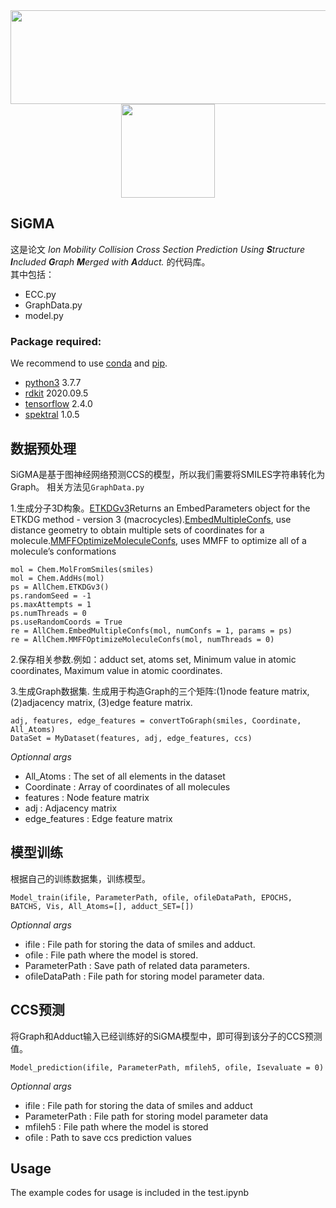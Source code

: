 <div align="center">

<img src="https://github.com/icecreamZjy/ECC-predicts-CCS/blob/main/LOGO.png" width=580 height=150>    
<img src="https://github.com/icecreamZjy/ECC-predicts-CCS/blob/main/LOGO1.png" width=150 height=150>
</div>

## SiGMA

这是论文 *Ion Mobility Collision Cross Section Prediction Using **S**tructure **I**ncluded **G**raph **M**erged with **A**dduct.* 的代码库。   
其中包括：
- ECC.py
- GraphData.py
- model.py
### Package required: 
We recommend to use [conda](https://conda.io/docs/user-guide/install/download.html) and [pip](https://pypi.org/project/pip/).
- [python3](https://www.python.org/) 3.7.7
- [rdkit](https://rdkit.org/) 2020.09.5     
- [tensorflow](https://www.tensorflow.org) 2.4.0
- [spektral](https://graphneural.network/) 1.0.5

## 数据预处理
SiGMA是基于图神经网络预测CCS的模型，所以我们需要将SMILES字符串转化为Graph。 相关方法见`GraphData.py`      

1.生成分子3D构象。[ETKDGv3](https://www.rdkit.org/docs/source/rdkit.Chem.rdDistGeom.html?highlight=etkdgv3#rdkit.Chem.rdDistGeom.ETKDGv3)Returns an EmbedParameters object for the ETKDG method - version 3 (macrocycles).[EmbedMultipleConfs](https://www.rdkit.org/docs/source/rdkit.Chem.rdDistGeom.html?highlight=embedmultipleconfs#rdkit.Chem.rdDistGeom.EmbedMultipleConfs), use distance geometry to obtain multiple sets of coordinates for a molecule.[MMFFOptimizeMoleculeConfs](https://www.rdkit.org/docs/source/rdkit.Chem.rdForceFieldHelpers.html?highlight=mmffoptimizemoleculeconfs#rdkit.Chem.rdForceFieldHelpers.MMFFOptimizeMoleculeConfs), uses MMFF to optimize all of a molecule’s conformations

    mol = Chem.MolFromSmiles(smiles)
    mol = Chem.AddHs(mol)
    ps = AllChem.ETKDGv3()
    ps.randomSeed = -1
    ps.maxAttempts = 1
    ps.numThreads = 0
    ps.useRandomCoords = True
    re = AllChem.EmbedMultipleConfs(mol, numConfs = 1, params = ps)
    re = AllChem.MMFFOptimizeMoleculeConfs(mol, numThreads = 0)
2.保存相关参数.例如：adduct set, atoms set, Minimum value in atomic coordinates, Maximum value in atomic coordinates. 

3.生成Graph数据集. 生成用于构造Graph的三个矩阵:(1)node feature matrix, (2)adjacency matrix, (3)edge feature matrix.    

    adj, features, edge_features = convertToGraph(smiles, Coordinate, All_Atoms)
    DataSet = MyDataset(features, adj, edge_features, ccs)
*Optionnal args*
- All_Atoms : The set of all elements in the dataset
- Coordinate : Array of coordinates of all molecules
- features : Node feature matrix
- adj : Adjacency matrix
- edge_features : Edge feature matrix

## 模型训练
根据自己的训练数据集，训练模型。

    Model_train(ifile, ParameterPath, ofile, ofileDataPath, EPOCHS, BATCHS, Vis, All_Atoms=[], adduct_SET=[])
*Optionnal args*
- ifile : File path for storing the data of smiles and adduct.
- ofile : File path where the model is stored.
- ParameterPath : Save path of related data parameters.
- ofileDataPath : File path for storing model parameter data.

## CCS预测
将Graph和Adduct输入已经训练好的SiGMA模型中，即可得到该分子的CCS预测值。

    Model_prediction(ifile, ParameterPath, mfileh5, ofile, Isevaluate = 0)
*Optionnal args*
- ifile : File path for storing the data of smiles and adduct
- ParameterPath : File path for storing model parameter data
- mfileh5 : File path where the model is stored
- ofile : Path to save ccs prediction values

## Usage
The example codes for usage is included in the test.ipynb
